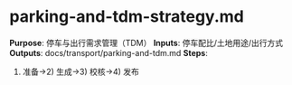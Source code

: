 # parking-and-tdm-strategy.md

**Purpose**: 停车与出行需求管理（TDM）
**Inputs**: 停车配比/土地用途/出行方式
**Outputs**: docs/transport/parking-and-tdm.md
**Steps**:

1. 准备→2) 生成→3) 校核→4) 发布
